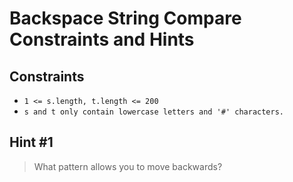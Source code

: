 # Backspace String Compare Constraints and Hints

## Constraints
-   `1 <= s.length, t.length <= 200`
-   `s and t only contain lowercase letters and '#' characters.`

## Hint #1
> What pattern allows you to move backwards?
